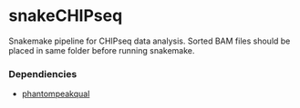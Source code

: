 # snakeCHIPseq
Snakemake pipeline for CHIPseq data analysis. Sorted BAM files should be placed in same folder before running snakemake.

### Dependiencies
* [phantompeakqual](https://github.com/kundajelab/phantompeakqualtools)
